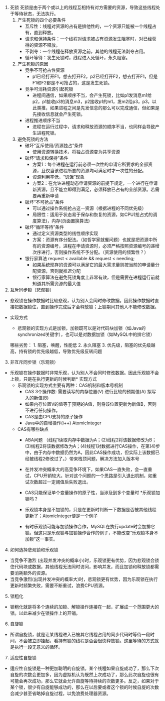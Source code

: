 1. 死锁
   死锁是由于两个或以上的线程互相持有对方需要的资源，导致这些线程处于等待状态，无法执行。
   1. 产生死锁的四个必要条件
      * 互斥性：线程对资源的占有是排他性的，一个资源只能被一个线程占有，直到释放。
      * 请求和保持条件：一个线程对请求被占有资源发生阻塞时，对已经获得的资源不释放。
      * 不剥夺：一个线程在释放资源之前，其他的线程无法剥夺占用。
      * 循环等待：发生死锁时，线程进入死循环，永久阻塞。
   2. 产生死锁的原因
      * 竞争不可抢占性资源
         * p1已经打开F1，想去打开F2，p2已经打开F2，想去打开F1，但是F1和F2都是不可抢占的，这是发生死锁。
      * 竞争可消耗资源引起死锁
         * 进程间通信，如果顺序不当，会产生死锁，比如p1发消息m1给p2，p1接收p3的消息m3，p2接收p1的m1，发m2给p3，p3，以此类推，如果进程之间是先发信息的那么可以完成通信，但如果是先接收信息就会产生死锁。
      * 进程推进顺序不当
         * 进程在运行过程中，请求和释放资源的顺序不当，也同样会导致产生进程死锁。
   3. 避免死锁的方法
      * 破坏“互斥使用/资源独占”条件
         * 使用资源转换技术，将独占资源变为共享资源
      * 破坏“请求和保持”条件
         * 方案1：每个进程在运行前必须一次性的申请它所要求的全部资源，且仅当该进程所要的资源均可满足时才一次性的分配。
         * 资源利用率低，“饥饿”现象
         * 方案2：在允许进程动态申请资源的前提下规定，一个进行在申请新资源，且不能立即得到满足，必须释放已占有的全部资源。若需要再重新申请
      * 破坏“不可抢占”条件
         * 可以通过操作系统抢占这一资源（根据进程的不同优先级）
         * 局限性：适用于状态易于保存和恢复的资源，如CPU(抢占式的调度算法)，内存(页面置换算法)
      * 破坏“循环等待”条件
         * 通过定义资源类型的线性顺序实现
         * 方案：资源有序分配法。（如哲学家就餐问题）也就是把资源中所有的资源编号，进程在申请资源时，必须严格按照资源编号的递增次序进行，否则操作系统不予分配。（资源使用的频繁性？）
      * 银行家算法 request < available && request < needing;
         * 如果系统现存的资源可以满足它的最大需求量则按当前的申请量分配资源，否则就推迟分配
         * 银行家算法在避免死锁角度上非常有效，但是需要在进程运行前就知道其所需资源的最大值
2. 互斥同步锁（悲观锁）
* 悲观锁在操作数据时比较悲观，认为别人会同时修改数据。因此操作数据时直接把数据锁住，直到操作完成后才会释放锁；上锁期间其他人不能修改数据。
* 实现方式
	* 悲观锁的实现方式是加锁，加锁既可以是对代码块加锁（如Java的synchronized关键字），也可以是对数据加锁（如MySQL中的排它锁）

	哪些劣势：
		1. 阻塞，唤醒，性能低
		2. 永久阻塞
		3. 优先级，阻塞的优先级越高，持有锁的优先级越低，导致优先级反转问题
3. 非互斥同步锁（乐观锁）
* 乐观锁在操作数据时非常乐观，认为别人不会同时修改数据。因此乐观锁不会上锁，只是在执行更新的时候判断* 实现方式
   * 乐观锁的实现方式主要有两种：CAS机制和版本号机制
      * CAS 3个操作数: 需要读写的内存位置(V) 进行比较的预期值(A) 拟写入的新值(B)
      * 如果内存位置V的值等于预期的A值，则将该位置更新为新值B，否则不进行任何操作。
      * CAS是由CPU支持的原子操作
      * Java中的自增操作(i++) AtomicInteger
   * CAS有哪些缺点
      * ABA问题 （线程1读取内存中数据为A；(2)线程2将该数据修改为B；(3)线程2将该数据修改为A；(4)线程1对数据进行CAS操作，在第(4)步中，由于内存中数据仍然为A，因此CAS操作成功，但实际上该数据已经被线程2修改过了。）带来栈顶问题，解决方法加入版本号
     * 在并发冲突概率大的高竞争环境下，如果CAS一直失败，会一直重试，CPU开销较大。针对这个问题的一个思路是引入退出机制，如重试次数超过一定阈值后失败退出。


      * CAS只能保证单个变量操作的原子性，当涉及到多个变量时
   *乐观锁加锁吗？
      * 乐观锁本身是不加锁的，只是在更新时判断一下数据是否被其他线程更新了；AtomicInteger便是一个例子
      * 有时乐观锁可能与加锁操作合作，MySQL在执行update时会加排它锁。但这只是乐观锁与加锁操作合作的例子，不能改变“乐观锁本身不加锁”这一事实。
4. 如何选择悲观锁和乐观锁
* 当竞争不激烈 (出现并发冲突的概率小)时，乐观锁更有优势，因为悲观锁会锁住代码块或数据，其他线程无法同时访问，影响并发，而且加锁和释放锁都需要消耗额外的资源。
* 当竞争激烈(出现并发冲突的概率大)时，悲观锁更有优势，因为乐观锁在执行更新时频繁失败，需要不断重试，浪费CPU资源。
5. 锁粗化
* 锁粗化就是将多个连续的加锁、解锁操作连接在一起，扩展成一个范围更大的锁。以此来减少在锁操作上的开销。
6. 自旋锁
* 所谓自旋锁，就是让某线程进入已被其它线程占用的同步代码时等待一段时间，不会被立即挂起，看持有锁的线程是否会很快释放锁。这里等待的方式就是执行一段无意义的循环。
7. 适应性自旋锁
* 适应性自旋锁是一种更加聪明的自旋锁。某个线程如果自旋成功了，那么下次自旋的次数会更加多，因为虚拟机认为既然上次成功了，那么此次自旋也很有可能会再次成功，那么它就会允许自旋等待持续的次数更多。反之，如果对于某个锁，很少有自旋能够成功的，那么在以后要或者这个锁的时候自旋的次数会减少甚至省略掉自旋过程，以免浪费处理器资源。